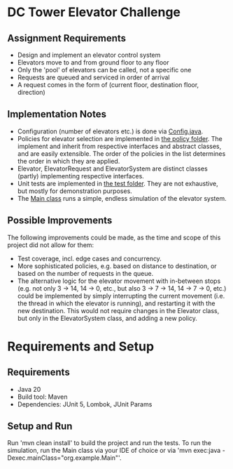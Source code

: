 # DC Tower Elevator Challenge

## Assignment Requirements
- Design and implement an elevator control system
- Elevators move to and from ground floor to any floor
- Only the 'pool' of elevators can be called, not a specific one
- Requests are queued and serviced in order of arrival
- A request comes in the form of (current floor, destination floor, direction)

## Implementation Notes
- Configuration (number of elevators etc.) is done via [Config.java](src/main/java/org/example/config/Config.java).
- Policies for elevator selection are implemented in [the policy folder](src/main/java/org/example/domain/policy). The implement and inherit from respective interfaces and abstract classes, and are easily extensible. The order of the policies in the list determines the order in which they are applied.
- Elevator, ElevatorRequest and ElevatorSystem are distinct classes (partly) implementing respective interfaces.
- Unit tests are implemented in [the test folder](src/test/java/org/example/domain). They are not exhaustive, but mostly for demonstration purposes.
- The [Main class](src/main/java/org/example/Main.java) runs a simple, endless simulation of the elevator system.

## Possible Improvements
The following improvements could be made, as the time and scope of this project did not allow for them:
- Test coverage, incl. edge cases and concurrency.
- More sophisticated policies, e.g. based on distance to destination, or based on the number of requests in the queue.
- The alternative logic for the elevator movement with in-between stops (e.g. not only 3 -> 14, 14 -> 0, etc., but also 3 -> 7 -> 14, 14 -> 7 -> 0, etc.) could be implemented by simply interrupting the current movement (i.e. the thread in which the elevator is running), and restarting it with the new destination. This would not require changes in the Elevator class, but only in the ElevatorSystem class, and adding a new policy.

# Requirements and Setup

## Requirements
- Java 20
- Build tool: Maven
- Dependencies: JUnit 5, Lombok, JUnit Params

## Setup and Run
Run 'mvn clean install' to build the project and run the tests. To run the simulation, run the Main class via your IDE of choice or via 'mvn exec:java -Dexec.mainClass="org.example.Main"'.

